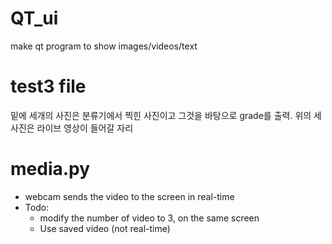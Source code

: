 # QT_ui
make qt program to show images/videos/text

# test3 file
밑에 세개의 사진은 분류기에서 찍힌 사진이고 그것을 바탕으로 grade를 출력.
위의 세 사진은 라이브 영상이 들어갈 자리

# media.py
- webcam sends the video to the screen in real-time
- Todo: 
  - modify the number of video to 3, on the same screen
  - Use saved video (not real-time)
